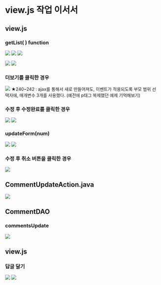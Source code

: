 # view.js 작업 이서서
## view.js
### getList( ) function
![](../image/Pasted%20image%2020240322164727.png)
![](../image/Pasted%20image%2020240322171342.png)
![](../image/Pasted%20image%2020240322172113.png)

![](../image/Pasted%20image%2020240322173104.png)
![](../image/Pasted%20image%2020240322174411.png)


### 더보기를 클릭한 경우
![](../image/Pasted%20image%2020240325090858.png)
★240~242 : ajax를 통해서 새로 만들어져도, 이벤트가 적용되도록 부모 범위 선택자에, 매개변수 3개를 사용했다. (예전에 p태그 복제했던 예제 기억해보기)

### 수정 후 수정완료를 클릭한 경우
![](../image/Pasted%20image%2020240325090911.png)
![](../image/Pasted%20image%2020240325091452.png)


### updateForm(num)
![](../image/Pasted%20image%2020240325092749.png)
![](../image/Pasted%20image%2020240325093528.png)



### 수정 후 취소 버튼을 클릭한 경우
![](../image/Pasted%20image%2020240325100517.png)




## CommentUpdateAction.java
![](../image/Pasted%20image%2020240325101814.png)



## CommentDAO
### commentsUpdate
![](../image/Pasted%20image%2020240325102409.png)



## view.js
### 답글 달기
![](../image/Pasted%20image%2020240325103705.png)
![](../image/Pasted%20image%2020240325104511.png)

